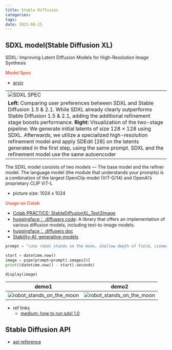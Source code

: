 ```yaml
---
title: Stable Diffusion
categories: 
tags: 
date: 2023-08-25
---
```


## SDXL model(Stable Diffusion XL)

SDXL: Improving Latent Diffusion Models for High-Resolution Image Synthesis

**<font color='Tomato'>Model Spec</font>**

- [arxiv](https://arxiv.org/abs/2307.01952)

|     |
| --- |
| ![SDXL SPEC](https://cdn.jsdelivr.net/gh/YeeKal/img_land/blog/08/2023-08-25_15-18.png) |
|**Left:** Comparing user preferences between SDXL and Stable Diffusion 1.5 & 2.1. While SDXL already clearly outperforms Stable Diffusion 1.5 & 2.1, adding the additional refinement stage boosts performance. **Right:** Visualization of the two-stage pipeline: We generate initial latents of size 128 × 128 using SDXL. Afterwards, we utilize a specialized high-resolution refinement model and apply SDEdit [28] on the latents generated in the first step, using the same prompt. SDXL and the refinement model use the same autoencoder |


The SDXL model consists of two models — The base model and the refiner model. The language model (the module that understands your prompts) is a combination of the largest OpenClip model (ViT-G/14) and OpenAI’s proprietary CLIP ViT-L

- picture size: 1024 x 1024


**<font color='Tomato'>Usage on Colab</font>**

- [Colab PRACTICE: StableDiffusionXL_Text2Image](https://colab.research.google.com/drive/18ZwvrW6uOcJchFwEnOMIBCiTwmkPBMvG#scrollTo=bVWg9enGtdNt)
- [huggingface： diffusers code](https://github.com/huggingface/diffusers): A library that offers an implementation of various diffusion models, including text-to-image models.
- [huggingface： diffusers doc](https://huggingface.co/docs/diffusers/v0.20.0/en/api/pipelines/stable_diffusion/stable_diffusion_xl)
- [Stability-AI: generative-models](https://github.com/Stability-AI/generative-models)

```python
prompt = "cute robot stands on the moon, shallow depth of field, cinematic composition --ar 16:9"

start = datetime.now()
image = pipe(prompt=prompt).images[0]
print((datetime.now() - start).seconds)

display(image)
```

| demo1  | demo2  |
|---|---|
| ![robot_stands_on_the_moon](https://cdn.jsdelivr.net/gh/YeeKal/img_land/blog/08/download.png)  | ![robot_stands_on_the_moon](https://cdn.jsdelivr.net/gh/YeeKal/img_land/blog/08/stable_diffusion_robot2.png)  |


- ref links
    - [medium: how to run sdxl 1.0](https://medium.com/@andysingal/how-to-run-sdxl-1-0-model-629048e49e70)

## Stable Diffusion API

- [api reference](https://platform.stability.ai/docs/api-reference#tag/v1user)